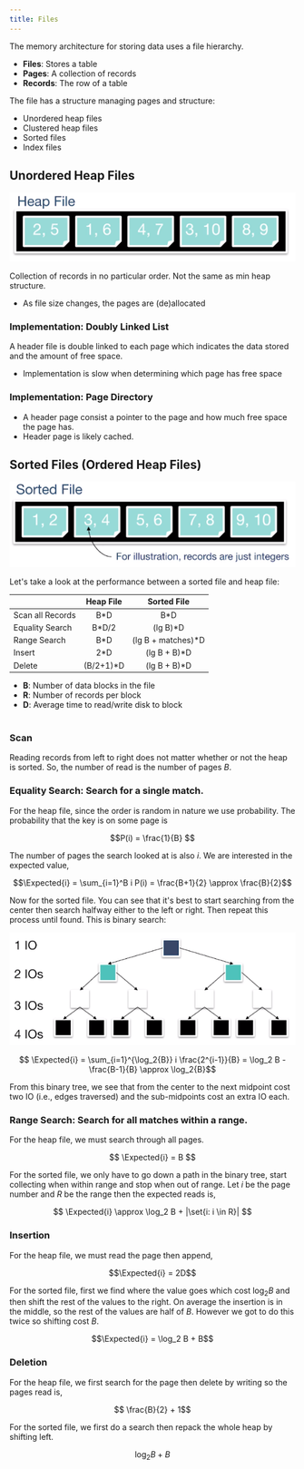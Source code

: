 ```yaml
---
title: Files
---
```


The memory architecture for storing data uses a file hierarchy.

* **Files**: Stores a table
* **Pages**: A collection of records
* **Records**: The row of a table

The file has a structure managing pages and structure:

* Unordered heap files
* Clustered heap files
* Sorted files
* Index files

## Unordered Heap Files

![](2018-09-11-13-54-37.png )

Collection of records in no particular order. Not the same as min heap structure.

* As file size changes, the pages are (de)allocated

### Implementation: Doubly Linked List

A header file is double linked to each page which indicates the data stored and the amount of free space.

* Implementation is slow when determining which page has free space

### Implementation: Page Directory

* A header page consist a pointer to the page and how much free space the page has.
* Header page is likely cached.

## Sorted Files (Ordered Heap Files)

![](2018-09-11-13-59-40.png)

Let's take a look at the performance between a sorted file and heap file:


|                  | Heap File |    Sorted File      |
| ---------------- | :-------: | :-----------------: |
| Scan all Records |    B*D    |        B*D          |
| Equality Search  |   B*D/2   |      (lg B)*D       |
| Range Search     |    B*D    | (lg B + matches)*D  |
| Insert           |    2*D    |    (lg B + B)*D     |
| Delete           |   (B/2+1)*D   |    (lg B + B)*D |

* **B**: Number of data blocks in the file
* **R**: Number of records per block
* **D**: Average time to read/write disk to block
<br><br>

### Scan
Reading records from left to right does not matter whether or not the heap is sorted. So, the number of read is the number of pages $B$.

### Equality Search: Search for a single match.

For the heap file, since the order is random in nature we use probability. The probability that the key is on some page is

$$P(i) = \frac{1}{B} $$

The number of pages the search looked at is also $i$. We are interested in the expected value,

$$\Expected{i} = \sum_{i=1}^B i P(i) = \frac{B+1}{2} \approx \frac{B}{2}$$

Now for the sorted file. You can see that it's best to start searching from the center then search halfway either to the left or right. Then repeat this process until found. This is binary search:

![](2018-09-11-14-30-25.png)

$$ \Expected{i} = \sum_{i=1}^{\log_2{B}} i \frac{2^{i-1}}{B} = \log_2 B - \frac{B-1}{B}  \approx \log_2{B}$$

From this binary tree, we see that from the center to the next midpoint cost two IO (i.e., edges traversed) and the sub-midpoints cost an extra IO each.

### Range Search: Search for all matches within a range.

For the heap file, we must search through all pages.

$$ \Expected{i} = B $$

For the sorted file, we only have to go down a path in the binary tree, start collecting when within range and stop when out of range. Let $i$ be the page number and $R$ be the range then the expected reads is,

$$ \Expected{i} \approx \log_2 B + |\set{i: i \in R}| $$

### Insertion

For the heap file, we must read the page then append,

$$\Expected{i} = 2D$$

For the sorted file, first we find where the value goes which cost $\log_2 B$ and then shift the rest of the values to the right. On average the insertion is in the middle, so the rest of the values are half of $B$. However we got to do this twice so shifting cost $B$.

$$\Expected{i} = \log_2 B + B$$

### Deletion

For the heap file, we first search for the page then delete by writing so the pages read is,

$$ \frac{B}{2} + 1$$

For the sorted file, we first do a search then repack the whole heap by shifting left.

$$ \log_2{B} + B $$